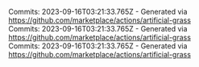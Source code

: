 Commits: 2023-09-16T03:21:33.765Z - Generated via https://github.com/marketplace/actions/artificial-grass
<br>
Commits: 2023-09-16T03:21:33.765Z - Generated via https://github.com/marketplace/actions/artificial-grass
<br>
Commits: 2023-09-16T03:21:33.765Z - Generated via https://github.com/marketplace/actions/artificial-grass
<br>
